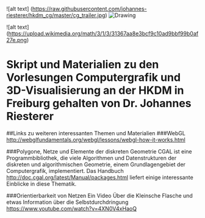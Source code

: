 ![alt text] (https://raw.githubusercontent.com/johannes-riesterer/hkdm_cg/master/cg_trailer.jpg)
<img src="https://raw.githubusercontent.com/johannes-riesterer/computergrafik_script/master/images/clown_fish.jpg" alt="Drawing"/>

![alt text] (https://upload.wikimedia.org/math/3/1/3/31367aa8e3bcf9c10ad9bbf99b0af27e.png)

# Skript und Materialien zu den Vorlesungen Computergrafik und 3D-Visualisierung an der HKDM in Freiburg gehalten von Dr. Johannes Riesterer

##Links zu weiteren interessanten Themen und Materialien
###WebGL
http://webglfundamentals.org/webgl/lessons/webgl-how-it-works.html


###Polygone, Netze und Elemente der diskreten Geometrie
CGAL ist eine Programmbibliothek, die viele Algorithmen und Datenstrukturen der  diskreten und algorithmischen Geometrie, einem Grundlagengebiet der Computergrafik, implementiert. Das Handbuch 
http://doc.cgal.org/latest/Manual/packages.html
liefert einige interessante Einblicke in diese Thematik.

###Orientierbarkeit von Netzen
Ein Video Über die Kleinsche Flasche und etwas Information über die Selbstdurchdringung
https://www.youtube.com/watch?v=4XN0V4xHaoQ

